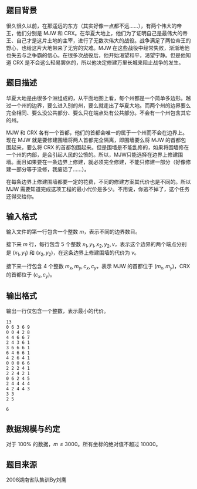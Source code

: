 ## 题目背景

很久很久以前，在那遥远的东方（其实好像一点都不远……），有两个伟大的帝王，他们分别是 MJW 和 CRX。在华夏大地上，他们为了证明自己是最伟大的帝王、自己才是这片土地的主宰，进行了无数次伟大的战役。战争满足了两位帝王的野心，也给这片大地带来了无穷的灾难。MJW 在这些战役中经常失败，渐渐地他也失去与之争霸的信心。在很多次战役后，他开始渴望和平，渴望宁静。但是他知道 CRX 是不会这么轻易罢休的，所以他决定修建万里长城来阻止战争的发生。

## 题目描述

华夏大地是由很多个洲组成的，从平面地图上看，每个州都是一个简单多边形。越过一个州的边界，要么进入别的州，要么就走出了华夏大地。而两个州的边界要么完全相同、要么没公共部分、要么只在端点处有公共部分。不会有一个州包含其它的州。

MJW 和 CRX 各有一个首都，他们的首都会唯一的属于一个州而不会在边界上。现在 MJW 就是要修建围墙将两人首都完全隔离，即围墙要么将 MJW 的首都包围起来，要么将 CRX 的首都包围起来。但是围墙是不能乱修的，如果将围墙修在一个州的内部，是会引起人民的公愤的。所以，MJW只能选择在边界上修建围墙。而且如果要在一条边界上修建，就必须完全修建，不能只修建一部分（好像修建一部分等于没修，我废话了……）。

在每条边界上修建围墙都要一定的花费，不同的修建方案其代价也是不同的。所以 MJW 需要知道完成这项工程的最小代价是多少。不用说，你逃不掉了，这个任务还得交给你。

## 输入格式

输入文件的第一行包含一个整数 $m$，表示不同的边界数目。

接下来 $m$ 行，每行包含 $5$ 个整数 $x_1,y_1,x_2,y_2,v$，表示这个边界的两个端点分别是 $(x_1,y_1)$ 和 $(x_2,y_2)$，在这条边界上修建围墙的代价为 $v$。

接下来一行包含 $4$ 个整数 $m_x,m_y,c_x,c_y$，表示 MJW 的首都位于 $(m_x,m_y)$，CRX 的首都位于 $(c_x,c_y)$。

## 输出格式

输出一行仅包含一个整数，表示最小的代价。

```input1
13
0 6 3 6 9
0 0 4 2 8
4 4 6 6 7
2 4 3 6 1
3 6 6 6 1
6 4 6 6 1
4 2 6 4 1
0 0 0 6 6
2 2 2 4 1
2 2 4 2 1
0 6 2 4 5
2 4 4 4 4
4 2 4 4 3
3 3
2 5
```

```output1
6
```


## 数据规模与约定

对于 $100\%$ 的数据，$m \le 3000$。所有坐标的绝对值不超过 $10000$。

## 题目来源

2008湖南省队集训By刘鹰